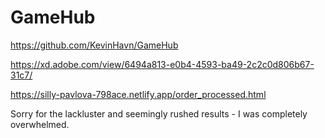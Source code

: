 # GameHub
https://github.com/KevinHavn/GameHub


https://xd.adobe.com/view/6494a813-e0b4-4593-ba49-2c2c0d806b67-31c7/


https://silly-pavlova-798ace.netlify.app/order_processed.html

Sorry for the lackluster and seemingly rushed results - I was completely overwhelmed.
